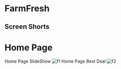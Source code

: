 # FarmFresh

## Screen Shorts
# Home Page
Home Page SlideShow
![f1](https://github.com/Gaurav122000/FarmFresh/assets/100744516/78ed488b-4a1f-42d3-a658-cded66258468)
Home Page Best Deal
![f2](https://github.com/Gaurav122000/FarmFresh/assets/100744516/e5283ce6-654d-4ba8-832f-95a76fb03278)
